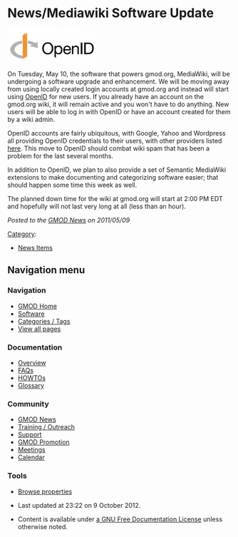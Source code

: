 



<span id="top"></span>




# <span dir="auto">News/Mediawiki Software Update</span>











<a href="../File:320px-OpenID_logo.svg.png" class="image"
title="OpenID"><img
src="https://raw.githubusercontent.com/GMOD/gmod.github.io/main/mediawiki/images/thumb/9/96/320px-OpenID_logo.svg.png/200px-320px-OpenID_logo.svg.png"
srcset="https://raw.githubusercontent.com/GMOD/gmod.github.io/main/mediawiki/images/thumb/9/96/320px-OpenID_logo.svg.png/300px-320px-OpenID_logo.svg.png 1.5x, https://raw.githubusercontent.com/GMOD/gmod.github.io/main/mediawiki/images/9/96/320px-OpenID_logo.svg.png 2x"
width="200" height="75" alt="OpenID" /></a>



On Tuesday, May 10, the software that powers gmod.org, MediaWiki, will
be undergoing a software upgrade and enhancement. We will be moving away
from using locally created login accounts at gmod.org and instead will
start using <a href="http://openid.net/" class="external text"
rel="nofollow">OpenID</a> for new users. If you already have an account
on the gmod.org wiki, it will remain active and you won't have to do
anything. New users will be able to log in with OpenID or have an
account created for them by a wiki admin.

OpenID accounts are fairly ubiquitous, with Google, Yahoo and Wordpress
all providing OpenID credentials to their users, with other providers
listed <a href="http://openid.net/get-an-openid/" class="external text"
rel="nofollow">here</a>. This move to OpenID should combat wiki spam
that has been a problem for the last several months.

In addition to OpenID, we plan to also provide a set of Semantic
MediaWiki extensions to make documenting and categorizing software
easier; that should happen some time this week as well.

The planned down time for the wiki at gmod.org will start at 2:00 PM EDT
and hopefully will not last very long at all (less than an hour).

  



*Posted to the [GMOD News](../GMOD_News "GMOD News") on 2011/05/09*






[Category](../Special%3ACategories "Special%3ACategories"):

- [News Items](../Category%3ANews_Items "Category%3ANews Items")






## Navigation menu







<a href="../Main_Page"
style="background-image: url(../../images/GMOD-cogs.png);"
title="Visit the main page"></a>


### Navigation



- <span id="n-GMOD-Home">[GMOD Home](../Main_Page)</span>
- <span id="n-Software">[Software](../GMOD_Components)</span>
- <span id="n-Categories-.2F-Tags">[Categories /
  Tags](../Categories)</span>
- <span id="n-View-all-pages">[View all
  pages](../Special:AllPages)</span>




### Documentation



- <span id="n-Overview">[Overview](../Overview)</span>
- <span id="n-FAQs">[FAQs](../Category%3AFAQ)</span>
- <span id="n-HOWTOs">[HOWTOs](../Category%3AHOWTO)</span>
- <span id="n-Glossary">[Glossary](../Glossary)</span>




### Community



- <span id="n-GMOD-News">[GMOD News](../GMOD_News)</span>
- <span id="n-Training-.2F-Outreach">[Training /
  Outreach](../Training_and_Outreach)</span>
- <span id="n-Support">[Support](../Support)</span>
- <span id="n-GMOD-Promotion">[GMOD Promotion](../GMOD_Promotion)</span>
- <span id="n-Meetings">[Meetings](../Meetings)</span>
- <span id="n-Calendar">[Calendar](../Calendar)</span>




### Tools

- <span id="t-smwbrowselink"><a href="../Special%3ABrowse/News-2FMediawiki_Software_Update"
  rel="smw-browse">Browse properties</a></span>



- <span id="footer-info-lastmod">Last updated at 23:22 on 9 October
  2012.</span>
<!-- - <span id="footer-info-viewcount">7,718 page views.</span> -->
- <span id="footer-info-copyright">Content is available under
  <a href="http://www.gnu.org/licenses/fdl-1.3.html" class="external"
  rel="nofollow">a GNU Free Documentation License</a> unless otherwise
  noted.</span>

<!-- -->



<!-- -->




